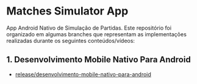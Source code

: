 # Matches Simulator App

App Android Nativo de Simulação de Partidas. Este repositório foi organizado em algumas branches que representam as implementações realizadas durante os seguintes conteúdos/vídeos:

## 1. Desenvolvimento Mobile Nativo Para Android
 - [release/desenvolvimento-mobile-nativo-para-android](https://github.com/bernardobb93/Simulador-Partidas/tree/release/desenvolvimento-mobile-nativo-para-android)
